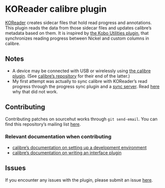 # KOReader calibre plugin

[KOReader](https://koreader.rocks/) creates sidecar files that hold read progress and annotations. This plugin reads the data from those sidecar files and updates calibre’s metadata based on them. It is inspired by [the Kobo Utilities plugin](https://www.mobileread.com/forums/showthread.php?t=215339), that synchronizes reading progress between Nickel and custom columns in calibre.

## Notes

- A device may be connected with USB or wirelessly using [the calibre plugin](https://github.com/koreader/koreader/tree/master/plugins/calibre.koplugin). (See [calibre’s repository](https://github.com/kovidgoyal/calibre/tree/master/src/calibre/devices/smart_device_app) for their end of the latter.)
- My first attempt was actually to sync calibre with KOReader’s read progress through the progress sync plugin and a [sync server](https://github.com/koreader/koreader-sync-server). Read [here](https://github.com/koreader/koreader/issues/6399#issuecomment-721826362) why that did not work.

## Contributing

Contributing patches on sourcehut works through `git send-email`. You can find this repository’s mailing list [here](https://lists.sr.ht/~harmtemolder/koreader-calibre-plugin).

### Relevant documentation when contributing

- [calibre’s documentation on setting up a development environment](https://manual.calibre-ebook.com/develop.html)
- [calibre’s documentation on writing an interface plugin](https://manual.calibre-ebook.com/creating_plugins.html#a-user-interface-plugin)

## Issues

If you encounter any issues with the plugin, please submit an issue <a href="https://todo.sr.ht/~harmtemolder/koreader-calibre-plugin">here</a>.
